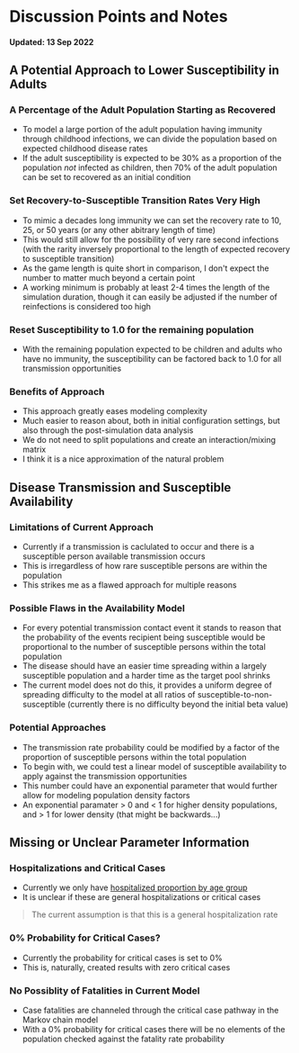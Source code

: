 # Discussion Points and Notes

#### Updated: 13 Sep 2022

## A Potential Approach to Lower Susceptibility in Adults

### A Percentage of the Adult Population Starting as Recovered

- To model a large portion of the adult population having immunity through childhood infections, we can divide the population based on expected childhood disease rates
- If the adult susceptibility is expected to be 30% as a proportion of the population *not* infected as children, then 70% of the adult population can be set to recovered as an initial condition

### Set Recovery-to-Susceptible Transition Rates Very High

- To mimic a decades long immunity we can set the recovery rate to 10, 25, or 50 years (or any other abitrary length of time)
- This would still allow for the possibility of very rare second infections (with the rarity inversely proportional to the length of expected recovery to susceptible transition)
- As the game length is quite short in comparison, I don't expect the number to matter much beyond a certain point
- A working minimum is probably at least 2-4 times the length of the simulation duration, though it can easily be adjusted if the number of reinfections is considered too high

### Reset Susceptibility to 1.0 for the remaining population

- With the remaining population expected to be children and adults who have no immunity, the susceptibility can be factored back to 1.0 for all transmission opportunities

### Benefits of Approach

- This approach greatly eases modeling complexity
- Much easier to reason about, both in initial configuration settings, but also through the post-simulation data analysis
- We do not need to split populations and create an interaction/mixing matrix
- I think it is a nice approximation of the natural problem

## Disease Transmission and Susceptible Availability

### Limitations of Current Approach

- Currently if a transmission is caclulated to occur and there is a susceptible person available transmission occurs
- This is irregardless of how rare susceptible persons are within the population
- This strikes me as a flawed approach for multiple reasons

### Possible Flaws in the Availability Model

- For every potential transmission contact event it stands to reason that the probability of the events recipient being susceptible would be proportional to the number of susceptible persons within the total population
- The disease should have an easier time spreading within a largely susceptible population and a harder time as the target pool shrinks
- The current model does not do this, it provides a uniform degree of spreading difficulty to the model at all ratios of susceptible-to-non-susceptible (currently there is no difficulty beyond the initial beta value)

### Potential Approaches

- The transmission rate probability could be modified by a factor of the proportion of susceptible persons within the total population
- To begin with, we could test a linear model of susceptible availability to apply against the transmission opportunities
- This number could have an exponential parameter that would further allow for modeling population density factors
- An exponential paramater > 0 and < 1 for higher density populations, and > 1 for lower density (that might be backwards...)

## Missing or Unclear Parameter Information

### Hospitalizations and Critical Cases

- Currently we only have [hospitalized proportion by age group](https://github.com/mwmckenzie/PsaGameModelIntegration/blob/main/docs/pages/originalCharacteristics.md#hospitalized-proportion-by-age-group)
- It is unclear if these are general hospitalizations or critical cases

> The current assumption is that this is a general hospitalization rate

### 0% Probability for Critical Cases?

- Currently the probability for critical cases is set to 0%
- This is, naturally, created results with zero critical cases

### No Possiblity of Fatalities in Current Model

- Case fatalities are channeled through the critical case pathway in the Markov chain model
- With a 0% probability for critical cases there will be no elements of the population checked against the fatality rate probability

